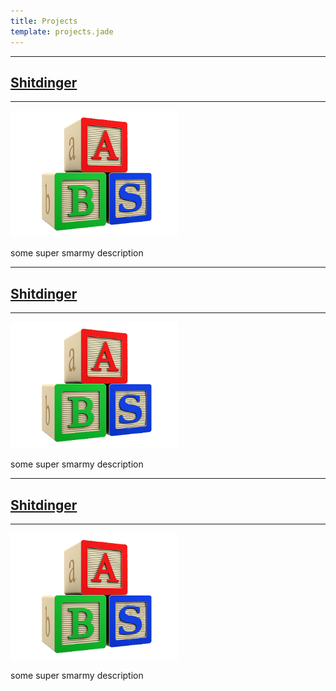 ```yaml
---
title: Projects
template: projects.jade
---
```


<div class="row project-row">

  <div class="col-sm-4 project-box-outer">
    <div class="project-box">
      <hr/>
      <a href="#">
        <h2 class="intro-text text-center">
          Shitdinger
        </h2>
      </a>
      <hr/>
      <img src="/img/projects/abs.png"/>
      <p>some super smarmy description</p>
    </div>
  </div>

  <div class="col-sm-4 project-box-outer">
    <div class="project-box">
      <hr/>
      <a href="#">
        <h2 class="intro-text text-center">
          Shitdinger
        </h2>
      </a>
      <hr/>
      <img src="/img/projects/abs.png"/>
      <p>some super smarmy description</p>
    </div>
  </div>

  <div class="col-sm-4 project-box-outer">
    <div class="project-box">
      <hr/>
      <a href="#">
        <h2 class="intro-text text-center">
          Shitdinger
        </h2>
      </a>
      <hr/>
      <img src="/img/projects/abs.png"/>
      <p>some super smarmy description</p>
    </div>
  </div>

</div>
